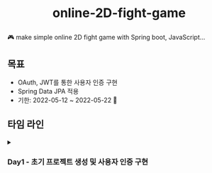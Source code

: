 <h1 align="center">
    <p>online-2D-fight-game</p>
</h1>

🎮 make simple online 2D fight game with Spring boot, JavaScript...

## 목표
- OAuth, JWT를 통한 사용자 인증 구현
- Spring Data JPA 적용
- 기한: 2022-05-12 ~ 2022-05-22 💪

## 타임 라인
<details>
<summary><h3>Day1 - 초기 프로젝트 생성 및 사용자 인증 구현</h3></summary>
    
</details>

